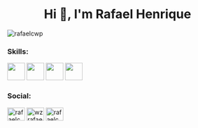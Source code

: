 
  <h1 align="center">Hi 👋, I'm Rafael Henrique</h1>

<p><img align="center" src="https://github-readme-streak-stats.herokuapp.com/?user=rafaelcwp&theme=dark" alt="rafaelcwp" /></p>
  
  <h3 align="left">Skills:</h3>
<p align="left">
  <img src="https://cdn.jsdelivr.net/gh/devicons/devicon/icons/photoshop/photoshop-line.svg" width="40" height="40">
  <img src="https://cdn.jsdelivr.net/gh/devicons/devicon/icons/illustrator/illustrator-line.svg" width="40" height="40">
  <img src="https://i.ibb.co/jvC6d4g/InDes.png" width="40" height="40">
  <img src="https://i.ibb.co/dkTC1px/delphi.png" width="40" height="40">
  
  <h3 align="left">Social:</h3>
<p align="left">
<a href="https://linkedin.com/in/rafaelcwp" target="blank"><img align="center" src="https://raw.githubusercontent.com/rahuldkjain/github-profile-readme-generator/master/src/images/icons/Social/linked-in-alt.svg" alt="rafaelcwp" height="30" width="40" /></a>
<a href="https://instagram.com/wzrafael" target="blank"><img align="center" src="https://raw.githubusercontent.com/rahuldkjain/github-profile-readme-generator/master/src/images/icons/Social/instagram.svg" alt="wzrafael" height="30" width="40" /></a>
<a href="https://www.behance.net/rafaelcwp" target="blank"><img align="center" src="https://raw.githubusercontent.com/rahuldkjain/github-profile-readme-generator/master/src/images/icons/Social/behance.svg" alt="rafaelcwp" height="30" width="40" /></a>
</p>
